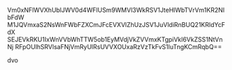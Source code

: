 Vm0xNFlWVXhUblJWV0d4WFlUSm9WMVl3WkRSV1JteHlWbTVrVm1KR2NIbFdW
M1JQVmxaS2NsWnFWbFZXCmJFcEVXVlZhUzJSV1JuVldiRnBUQ21KRldYcFdX
SEJEVkRKU1IxWnVVbWhTTW5ob1EyMVdjVkZVVmxKTgpiVkl6VkZSS1NtVnNj
RFpOUlhSRVlsaFNjVmRyUlRsUVVXOUxaRzVzTkFvS1luTngKCmRqbQ==

dvo